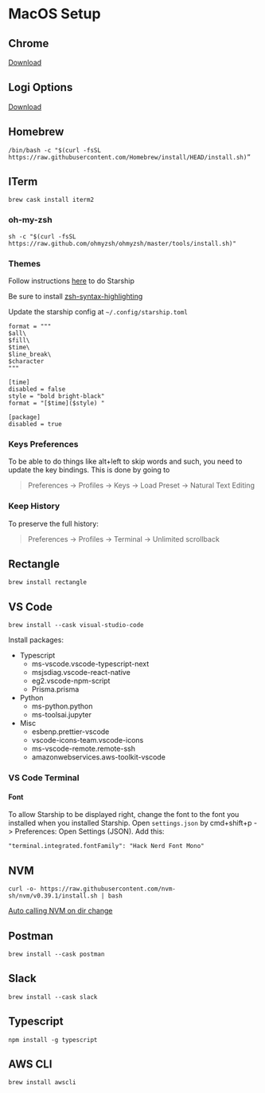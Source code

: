 # MacOS Setup
## Chrome 
[Download](https://www.google.com/chrome/)

## Logi Options
[Download](https://www.logitech.com/en-us/software/options.html)

## Homebrew
`/bin/bash -c "$(curl -fsSL https://raw.githubusercontent.com/Homebrew/install/HEAD/install.sh)”`

## ITerm
`brew cask install iterm2`
### oh-my-zsh
`sh -c "$(curl -fsSL https://raw.github.com/ohmyzsh/ohmyzsh/master/tools/install.sh)"`
### Themes
Follow instructions [here](https://towardsdatascience.com/the-ultimate-guide-to-your-terminal-makeover-e11f9b87ac99#4b05) to do Starship

Be sure to install [zsh-syntax-highlighting](https://github.com/zsh-users/zsh-syntax-highlighting/blob/master/INSTALL.md)

Update the starship config at `~/.config/starship.toml`
```
format = """
$all\
$fill\
$time\
$line_break\
$character
"""

[time]
disabled = false
style = "bold bright-black"
format = "[$time]($style) "

[package]
disabled = true
```

### Keys Preferences
To be able to do things like alt+left to skip words and such, you need to update the key bindings. This is done by going to

> Preferences -> Profiles -> Keys -> Load Preset -> Natural Text Editing

### Keep History
To preserve the full history:
> Preferences -> Profiles -> Terminal -> Unlimited scrollback

## Rectangle
`brew install rectangle`

## VS Code
`brew install --cask visual-studio-code`

Install packages:
* Typescript
  * ms-vscode.vscode-typescript-next
  * msjsdiag.vscode-react-native
  * eg2.vscode-npm-script
  * Prisma.prisma
* Python
  * ms-python.python
  * ms-toolsai.jupyter
* Misc
  * esbenp.prettier-vscode
  * vscode-icons-team.vscode-icons
  * ms-vscode-remote.remote-ssh
  * amazonwebservices.aws-toolkit-vscode

### VS Code Terminal
#### Font
To allow Starship to be displayed right, change the font to the font you installed when you installed Starship. Open `settings.json` by cmd+shift+p -> Preferences: Open Settings (JSON). Add this:

`"terminal.integrated.fontFamily": "Hack Nerd Font Mono"`

## NVM
`curl -o- https://raw.githubusercontent.com/nvm-sh/nvm/v0.39.1/install.sh | bash`

[Auto calling NVM on dir change](https://github.com/nvm-sh/nvm#zsh)

## Postman
`brew install --cask postman`

## Slack
`brew install --cask slack`

## Typescript
`npm install -g typescript`

## AWS CLI
`brew install awscli`
